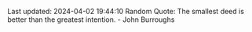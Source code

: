 Last updated: 2024-04-02 19:44:10
Random Quote: The smallest deed is better than the greatest intention. - John Burroughs